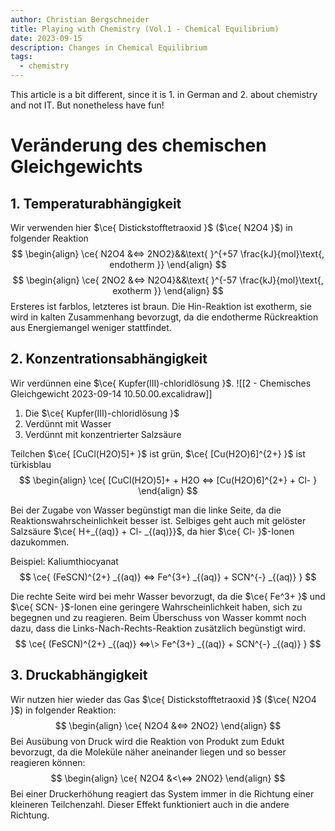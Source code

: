 ```yaml
---
author: Christian Bergschneider
title: Playing with Chemistry (Vol.1 - Chemical Equilibrium)
date: 2023-09-15
description: Changes in Chemical Equilibrium
tags:
  - chemistry
---
```

This article is a bit different, since it is 1. in German and 2. about chemistry and not IT. But nonetheless have fun!


# Veränderung des chemischen Gleichgewichts
## 1.  Temperaturabhängigkeit
Wir verwenden hier $\ce{ Distickstofftetraoxid }$ ($\ce{ N2O4 }$) in folgender Reaktion
$$
\begin{align}
\ce{ N2O4 &<=> 2NO2}&&\text{ }^{+57 \frac{kJ}{mol}\text{, endotherm }}
\end{align}
$$
$$
\begin{align}
\ce{ 2NO2 &<=> N2O4}&&\text{ }^{-57 \frac{kJ}{mol}\text{, exotherm }}
\end{align}
$$
Ersteres ist farblos, letzteres ist braun. Die Hin-Reaktion ist exotherm, sie wird in kalten Zusammenhang bevorzugt, da die endotherme Rückreaktion aus Energiemangel weniger stattfindet. 

## 2. Konzentrationsabhängigkeit
Wir verdünnen eine $\ce{ Kupfer(III)-chloridlösung }$. 
![[2 - Chemisches Gleichgewicht 2023-09-14 10.50.00.excalidraw]]
1. Die $\ce{ Kupfer(III)-chloridlösung }$
2. Verdünnt mit Wasser
3. Verdünnt mit konzentrierter Salzsäure

Teilchen $\ce{ [CuCl(H2O)5]+ }$ ist grün, $\ce{ [Cu(H2O)6]^{2+} }$ ist türkisblau
$$
\begin{align}
\ce{ [CuCl(H2O)5]+ + H2O <=> [Cu(H2O)6]^{2+} + Cl- }
\end{align}
$$

Bei der Zugabe von Wasser begünstigt man die linke Seite, da die Reaktionswahrscheinlichkeit besser ist. Selbiges geht auch mit gelöster Salzsäure $\ce{ H+_{(aq)} + Cl- _{(aq)}}$, da hier $\ce{ Cl- }$-Ionen dazukommen.

Beispiel: Kaliumthiocyanat
$$
\ce{ (FeSCN)^{2+} _{(aq)} <=> Fe^{3+} _{(aq)} + SCN^{-} _{(aq)} }
$$

Die rechte Seite wird bei mehr Wasser bevorzugt, da die $\ce{ Fe^3+ }$ und $\ce{ SCN- }$-Ionen eine geringere Wahrscheinlichkeit haben, sich zu begegnen und zu reagieren. Beim Überschuss von Wasser kommt noch dazu, dass die Links-Nach-Rechts-Reaktion zusätzlich begünstigt wird.
$$
\ce{ (FeSCN)^{2+} _{(aq)} <=>\> Fe^{3+} _{(aq)} + SCN^{-} _{(aq)} }
$$

## 3. Druckabhängigkeit
Wir nutzen hier wieder das Gas $\ce{ Distickstofftetraoxid }$ ($\ce{ N2O4 }$) in folgender Reaktion:
$$
\begin{align}
\ce{ N2O4 &<=> 2NO2}
\end{align}
$$
Bei Ausübung von Druck wird die Reaktion von Produkt zum Edukt bevorzugt, da die Moleküle näher aneinander liegen und so besser reagieren können:
$$
\begin{align}
\ce{ N2O4 &<\<=> 2NO2}
\end{align}
$$
Bei einer Druckerhöhung reagiert das System immer in die Richtung einer kleineren Teilchenzahl. Dieser Effekt funktioniert auch in die andere Richtung.